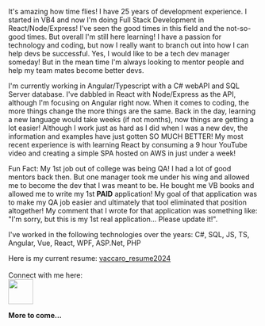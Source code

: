 It's amazing how time flies!  I have 25 years of development experience.  I started in VB4 and now I'm doing Full Stack Development in React/Node/Express!  I've seen the good times in this field and the not-so-good times.  But overall I'm still here learning!  I have a passion for technology and coding, but now I really want to branch out into how I can help devs be successful.  Yes, I would like to be a tech dev manager someday!  But in the mean time I'm always looking to mentor people and help my team mates become better devs.<br/>

I'm currently working in Angular/Typescript with a C# webAPI and SQL Server database.  I've dabbled in React with Node/Express as the API, although I'm focusing on Angular right now.  When it comes to coding, the more things change the more things are the same.  Back in the day, learning a new language would take weeks (if not months), now things are getting a lot easier!  Although I work just as hard as I did when I was a new dev, the information and examples have just gotten SO MUCH BETTER!  My most recent experience is with learning React by consuming a 9 hour YouTube video and creating a simple SPA hosted on AWS in just under a week!  <br/>

Fun Fact: My 1st job out of college was being QA!  I had a lot of good mentors back then.  But one manager took me under his wing and allowed me to become the dev that I was meant to be.  He bought me VB books and allowed me to write my 1st <b>PAID</b> application!  My goal of that application was to make my QA job easier and ultimately that tool eliminated that position altogether!  My comment that I wrote for that application was something like: "I'm sorry, but this is my 1st real application...  Please update it!".

I've worked in the following technologies over the years:
C#, SQL, JS, TS, Angular, Vue, React, WPF, ASP.Net, PHP

Here is my current resume: [vaccaro_resume2024](https://github.com/jeffvaccaro/jeffvaccaro/blob/main/vaccaro_resume2024.pdf) <br/><br/>
Connect with me here:<br/>
<a href="https://www.linkedin.com/in/jeffvaccaro/"><img src='https://github.com/jeffvaccaro/jeffvaccaro/assets/11790677/eca76eb3-2e53-45af-98f6-88e499355620' width='50'></a>

<b>More to come...</b>

<!--
**jeffvaccaro/jeffvaccaro** is a ✨ _special_ ✨ repository because its `README.md` (this file) appears on your GitHub profile.





Here are some ideas to get you started:

- 🔭 I’m currently working on ...
- 🌱 I’m currently learning ...
- 👯 I’m looking to collaborate on ...
- 🤔 I’m looking for help with ...
- 💬 Ask me about ...
- 📫 How to reach me: ...
- 😄 Pronouns: ...
- ⚡ Fun fact: ...
-->
